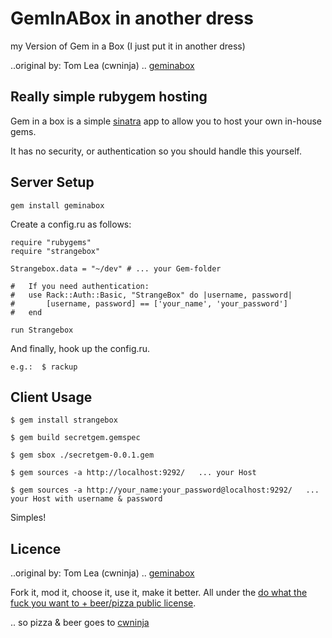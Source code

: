 # GemInABox in another dress

my Version of Gem in a Box (I just put it in another dress)

..original by:   Tom Lea (cwninja) .. [geminabox][geminabox]


## Really simple rubygem hosting

Gem in a box is a simple [sinatra][sinatra] app to allow you to host your own in-house gems.

It has no security, or authentication so you should handle this yourself.

## Server Setup
    gem install geminabox
Create a config.ru as follows:

    require "rubygems"
	require "strangebox"

	Strangebox.data = "~/dev" # ... your Gem-folder

	#	If you need authentication:
	#	use Rack::Auth::Basic, "StrangeBox" do |username, password|
	#		[username, password] == ['your_name', 'your_password']
	#	end

	run Strangebox

And finally, hook up the config.ru.

	e.g.:  $ rackup

## Client Usage

    $ gem install strangebox

    $ gem build secretgem.gemspec

	$ gem sbox ./secretgem-0.0.1.gem

	$ gem sources -a http://localhost:9292/   ... your Host

	$ gem sources -a http://your_name:your_password@localhost:9292/   ... your Host with username & password

Simples!

## Licence

..original by:   Tom Lea (cwninja) .. [geminabox][geminabox]

Fork it, mod it, choose it, use it, make it better. All under the [do what the fuck you want to + beer/pizza public license][WTFBPPL].

.. so pizza & beer goes to [cwninja][cwninja]

[WTFBPPL]: http://tomlea.co.uk/WTFBPPL.txt
[sinatra]: http://www.sinatrarb.com/
[geminabox]: https://github.com/cwninja/geminabox
[cwninja]: https://github.com/cwninja
